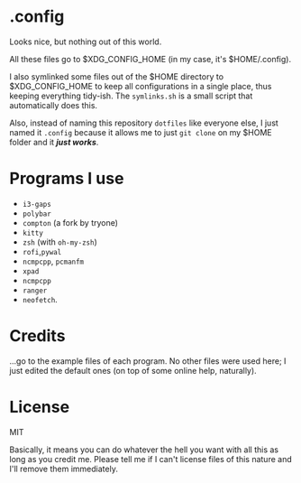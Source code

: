 # .config
Looks nice, but nothing out of this world.

All these files go to $XDG_CONFIG_HOME (in my case, it's $HOME/.config).

I also symlinked some files out of the $HOME directory to $XDG_CONFIG_HOME to keep all configurations in a single place, thus keeping everything tidy-ish. The `symlinks.sh` is a small script that automatically does this.

Also, instead of naming this repository `dotfiles` like everyone else, I just named it `.config` because it allows me to just `git clone` on my $HOME folder and it ***just works***.


# Programs I use
* `i3-gaps`
* `polybar`
* `compton` (a fork by tryone)
* `kitty`
* `zsh` (with `oh-my-zsh`)
* `rofi`,`pywal`
* `ncmpcpp`, `pcmanfm`
* `xpad`
* `ncmpcpp`
* `ranger`
* `neofetch`.


# Credits
...go to the example files of each program. No other files were used here; I just edited the default ones (on top of some online help, naturally).

# License
MIT

Basically, it means you can do whatever the hell you want with all this as long as you credit me.
Please tell me if I can't license files of this nature and I'll remove them immediately.
